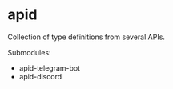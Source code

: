 # apid

Collection of type definitions from several APIs.

Submodules:

- apid-telegram-bot
- apid-discord
